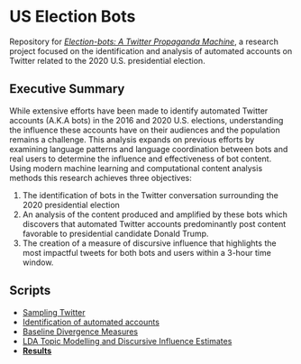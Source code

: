 # US Election Bots
Repository for [*Election-bots: A Twitter Propaganda Machine*](https://github.com/pdiazm/US_Election_bots/blob/master/Election-Bots%20-%20A%20Propaganda%20Machine.pdf), a research project focused on the identification and analysis of automated accounts on Twitter related to the 2020 U.S. presidential election.

## Executive Summary
While extensive efforts have been made to identify automated Twitter accounts (A.K.A bots) in the 2016 and 2020 U.S. elections, understanding the influence these accounts have on their audiences and the population remains a challenge. This analysis expands on previous efforts by examining language patterns and language coordination between bots and real users to determine the influence and effectiveness of bot content. Using modern machine learning and computational content analysis methods this research achieves three objectives: 
1.	The identification of bots in the Twitter conversation surrounding the 2020 presidential election
2.	An analysis of the content produced and amplified by these bots which discovers that automated Twitter accounts predominantly post content favorable to presidential candidate Donald Trump.
3.	The creation of a measure of discursive influence that highlights the most impactful tweets for both bots and users within a 3-hour time window.


## Scripts
* [Sampling Twitter](https://github.com/pdiazm/US_Election_bots/blob/master/Sampling_twitter.R)
* [Identification of automated accounts](https://github.com/pdiazm/US_Election_bots/blob/master/Bot_tracker.py)
* [Baseline Divergence Measures](https://github.com/pdiazm/US_Election_bots/blob/master/Baseline_Divergence.py)
* [LDA Topic Modelling and Discursive Influence Estimates](https://github.com/pdiazm/US_Election_bots/blob/master/LDA_TopicModelling.py)
* [**Results**](https://github.com/pdiazm/US_Election_bots/blob/master/Results_Notebook.ipynb)

